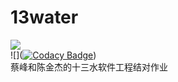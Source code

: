 # 13water
![](https://img.shields.io/badge/Hey!-Bro~-red)  
![]([![Codacy Badge](https://api.codacy.com/project/badge/Grade/06f784b0e0f543969c50d50d7a93b4b7)](https://www.codacy.com/manual/TITIN24/13water?utm_source=github.com&amp;utm_medium=referral&amp;utm_content=TITIN24/13water&amp;utm_campaign=Badge_Grade))  
蔡峰和陈金杰的十三水软件工程结对作业  
